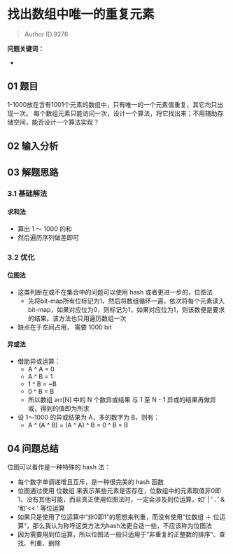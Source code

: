 # 找出数组中唯一的重复元素
> Author ID.9276 

**问题关键词：**

- 

## 01 题目

1-1000放在含有1001个元素的数组中，只有唯一的一个元素值重复，其它均只出现一次。 每个数组元素只能访问一次，设计一个算法，将它找出来；不用辅助存储空间，能否设计一个算法实现？

## 02 输入分析



## 03 解题思路

### 3.1 基础解法

#### 求和法

- 算出 1 ～ 1000 的和
- 然后遍历序列做差即可

### 3.2 优化

#### 位图法

- 这类判断在或不在集合中的问题可以使用 hash 或者更进一步的，位图法
  - 先将bit-map所有位标记为1，然后将数组循环一遍，依次将每个元素读入bit-map，如果对应位为0，则标记为1，如果对应位为1，则该数便是要求的结果。该方法也只用遍历数组一次
- 缺点在于空间占用， 需要 1000 bit

#### 异或法

- 借助异或运算：
  - A ^ A = 0
  - A ^ B = 1
  - 1 ^ B = ~B
  - 0 ^ B = B
  - 所以数组 arr[N] 中的 N 个数异或结果 与 1 至 N - 1 异或的结果再做异或，得到的值即为所求
- 设 1～1000 的异或结果为 A，多的数字为 B，则有：
  - A ^ (A ^ B) = (A ^ A) ^ B = 0 ^ B = B

## 04 问题总结

位图可以看作是一种特殊的 hash 法：

- 每个数字单调递增且互斥，是一种很完美的 hash 函数
- 位图通过使用 位数组 来表示某些元素是否存在，位数组中的元素取值非0即1，没有其他可能，而且真正使用位图法时，一定会涉及到位运算，如’ | ’ 、’ & ‘和‘<< ’ 等位运算
-  如果只是使用了位运算中“非0即1“的思想来判重，而没有使用“位数组 ＋ 位运算“，那么我认为称呼这类方法为hash法更合适一些，不应该称为位图法
- 因为需要用到位运算，所以位图法一般只适用于“非重复的正整数的排序“、查找、判重、删除